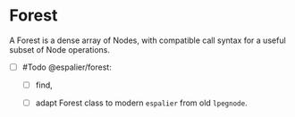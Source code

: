 # Forest


A Forest is a dense array of Nodes, with compatible call syntax for a
useful subset of Node operations.


- [ ] #Todo @espalier/forest:


  - [ ] find,


  - [ ] adapt Forest class to modern ``espalier`` from old ``lpegnode``.
